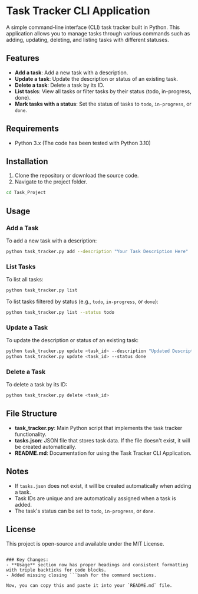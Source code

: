 # Task Tracker CLI Application

A simple command-line interface (CLI) task tracker built in Python. This application allows you to manage tasks through various commands such as adding, updating, deleting, and listing tasks with different statuses.

## Features

- **Add a task**: Add a new task with a description.
- **Update a task**: Update the description or status of an existing task.
- **Delete a task**: Delete a task by its ID.
- **List tasks**: View all tasks or filter tasks by their status (todo, in-progress, done).
- **Mark tasks with a status**: Set the status of tasks to `todo`, `in-progress`, or `done`.

## Requirements

- Python 3.x (The code has been tested with Python 3.10)

## Installation

1. Clone the repository or download the source code.
2. Navigate to the project folder.

```bash
cd Task_Project
```

## Usage

### Add a Task

To add a new task with a description:

```bash
python task_tracker.py add --description "Your Task Description Here"
```

### List Tasks

To list all tasks:

```bash
python task_tracker.py list
```

To list tasks filtered by status (e.g., `todo`, `in-progress`, or `done`):

```bash
python task_tracker.py list --status todo
```

### Update a Task

To update the description or status of an existing task:

```bash
python task_tracker.py update <task_id> --description "Updated Description"
python task_tracker.py update <task_id> --status done
```

### Delete a Task

To delete a task by its ID:

```bash
python task_tracker.py delete <task_id>
```

## File Structure

- **task_tracker.py**: Main Python script that implements the task tracker functionality.
- **tasks.json**: JSON file that stores task data. If the file doesn't exist, it will be created automatically.
- **README.md**: Documentation for using the Task Tracker CLI Application.

## Notes

- If `tasks.json` does not exist, it will be created automatically when adding a task.
- Task IDs are unique and are automatically assigned when a task is added.
- The task's status can be set to `todo`, `in-progress`, or `done`.

## License

This project is open-source and available under the MIT License.
```

### Key Changes:
- **Usage** section now has proper headings and consistent formatting with triple backticks for code blocks.
- Added missing closing ```bash for the command sections.

Now, you can copy this and paste it into your `README.md` file.
